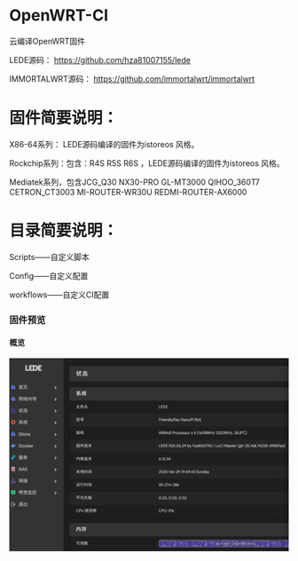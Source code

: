 # OpenWRT-CI
云编译OpenWRT固件

LEDE源码：
https://github.com/hza81007155/lede

IMMORTALWRT源码：
https://github.com/immortalwrt/immortalwrt

# 固件简要说明：


X86-64系列： LEDE源码编译的固件为istoreos 风格。

Rockchip系列：包含：R4S R5S R6S ，LEDE源码编译的固件为istoreos 风格。 

Mediatek系列，包含JCG_Q30 NX30-PRO GL-MT3000 QIHOO_360T7 CETRON_CT3003 MI-ROUTER-WR30U REDMI-ROUTER-AX6000


# 目录简要说明：

Scripts——自定义脚本

Config——自定义配置

workflows——自定义CI配置

### 固件预览

#### 概览

![概览](https://github.com/hza81007155/OpenWRT-ALL/blob/main/images/2.webp)


